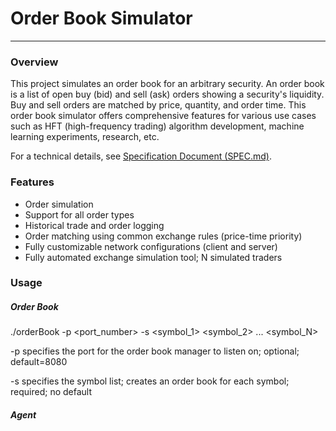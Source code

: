 # Order Book Simulator

---

### Overview

This project simulates an order book for an arbitrary security. An order book is a list of open buy (bid) and sell (ask) orders showing a security's liquidity. Buy and sell orders are matched by price, quantity, and order time. This order book simulator offers comprehensive features for various use cases such as HFT (high-frequency trading) algorithm development, machine learning experiments, research, etc.

For a technical details, see [Specification Document (SPEC.md)](https://github.com/tzabcoder/OrderBookSimulator/blob/main/SPEC.md "SPEC.md").

### Features

* Order simulation
* Support for all order types
* Historical trade and order logging
* Order matching using common exchange rules (price-time priority)
* Fully customizable network configurations (client and server)
* Fully automated exchange simulation tool; N simulated traders

### Usage

##### Order Book

./orderBook -p <port_number> -s <symbol_1> <symbol_2> ... <symbol_N>

-p specifies the port for the order book manager to listen on; optional; default=8080

-s specifies the symbol list; creates an order book for each symbol; required; no default

##### Agent
